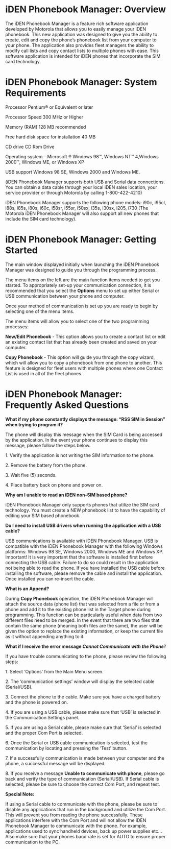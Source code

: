 # iDEN Phonebook Manager: Overview


The iDEN Phonebook Manager is a feature rich software application
developed by Motorola that allows you to easily manage your iDEN
phonebook. This new application was designed to give you the ability to
create, edit and copy the phone’s phonebook list from your computer to
your phone. The application also provides fleet managers the ability to
modify call lists and copy contact lists to multiple phones with ease.
This software application is intended for iDEN phones that incorporate
the SIM card technology.

# iDEN Phonebook Manager: System Requirements


Processor Pentium® or Equivalent or later

Processor Speed 300 MHz or Higher

Memory (RAM) 128 MB recommended

Free hard disk space for installation 40 MB

CD drive CD Rom Drive

Operating system - Microsoft ® Windows 98™, Windows NT™ 4,Windows 2000™,
Windows ME, or Windows XP

USB support Windows 98 SE, Windows 2000 and Windows ME.

<!-- -->


(iDEN Phonebook Manager supports both USB and Serial data connections.
You can obtain a data cable through your local iDEN sales location, your
service provider or through Motorola by calling 1-800-422-4210)

<!-- -->


iDEN Phonebook Manager supports the following phone models: i90c, i95cl,
i88s, i85s, i80s, i60c, i58sr, i55sr, i50sx, i35s, i30sx, i205, i730
(The Motorola iDEN Phonebook Manager will also support all new phones
that include the SIM card technology).

# iDEN Phonebook Manager: Getting Started


The main window displayed initially when launching the iDEN Phonebook
Manager was designed to guide you through the programming process.

<!-- -->


The menu items on the left are the main function items needed to get you
started. To appropriately set-up your communication connection, it is
recommended that you select the **Options** menu to set up either Serial
or USB communication between your phone and computer.

<!-- -->


Once your method of communication is set up you are ready to begin by
selecting one of the menu items.

<!-- -->


The menu items will allow you to select one of the two programming
processes:

<!-- -->


**New/Edit Phonebook** - This option allows you to create a contact list
or edit an existing contact list that has already been created and saved
on your computer.

<!-- -->


**Copy Phonebook** - This option will guide you through the copy wizard,
which will allow you to copy a phonebook from one phone to another. This
feature is designed for fleet users with multiple phones where one
Contact List is used in all of the fleet phones.

# iDEN Phonebook Manager: Frequently Asked Questions

**What if my phone constantly displays the message: “RSS SIM in Session”
when trying to program it?**


The phone will display this message when the SIM Card is being accessed
by the application. In the event your phone continues to display this
message, please follow the steps below.


1\. Verify the application is not writing the SIM information to the
phone.

2\. Remove the battery from the phone.

3\. Wait five (5) seconds.

4\. Place battery back on phone and power on.

**Why am I unable to read an iDEN non-SIM based phone?**


iDEN Phonebook Manager only supports phones that utilize the SIM card
technology. You must create a NEW phonebook list to have the capability
of editing your SIM based phonebook.

**Do I need to install USB drivers when running the application with a
USB cable?**


USB communications is available with iDEN Phonebook Manager. USB is
compatible with the iDEN Phonebook Manager with the following Windows
platforms: Windows 98 SE, Windows 2000, Windows ME and Windows XP.
Important! It is very important that the software is installed first
before connecting the USB cable. Failure to do so could result in the
application not being able to read the phone. If you have installed the
USB cable before installing the software, please remove the cable and
install the application. Once installed you can re-insert the cable.

**What is an Append?**


During **Copy Phonebook** operation, the iDEN Phonebook Manager will
attach the source data (phone list) that was selected from a file or
from a phone and add it to the existing phone list in the Target phone
during programming. This function can be particularly useful when data
from two different files need to be merged. In the event that there are
two files that contain the same phone (meaning both files are the same),
the user will be given the option to replace the existing information,
or keep the current file as it without appending anything to it.

**What if I receive the error message *Cannot Communicate with the
Phone***?


If you have trouble communicating to the phone, please review the
following steps:


1\. Select ‘Options’ from the Main Menu screen.

2\. The ‘communication settings’ window will display the selected cable
(Serial/USB).

3\. Connect the phone to the cable. Make sure you have a charged battery
and the phone is powered on.

4\. If you are using a USB cable, please make sure that ‘USB’ is
selected in the Communication Settings panel.

5\. If you are using a Serial cable, please make sure that ‘Serial’ is
selected and the proper Com Port is selected.

6\. Once the Serial or USB cable communication is selected, test the
communication by locating and pressing the ‘Test’ button.

7\. If a successfully communication is made between your computer and
the phone, a successful message will be displayed.

8\. If you receive a message **Unable to communicate with phone**,
please go back and verify the type of communication (Serial/USB). If
Serial cable is selected, please be sure to choose the correct Com Port,
and repeat test.

**Special Note:**


If using a Serial cable to communicate with the phone, please be sure to
disable any applications that run in the background and utilize the Com
Port. This will prevent you from reading the phone successfully. These
applications interfere with the Com Port and will not allow the iDEN
Phonebook Manager to communicate with the phone. For example,
applications used to sync handheld devices, back up power supplies
etc... Also make sure that your phones baud rate is set for AUTO to
ensure proper communication to the PC.